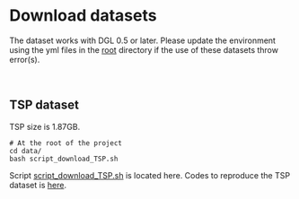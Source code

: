# Download datasets

The dataset works with DGL 0.5 or later. Please update the environment using the yml files in the [root](../) directory if the use of these datasets throw error(s).

<br>

## TSP dataset
TSP size is 1.87GB.

```
# At the root of the project
cd data/ 
bash script_download_TSP.sh
```
Script [script_download_TSP.sh](../data/script_download_TSP.sh) is located here. Codes to reproduce the TSP dataset is [here](../data/TSP/prepare_TSP.ipynb).

<br>
